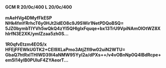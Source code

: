 #### GCM R 20/0c/400 L 20/0c/400
**mAeHVg4DMyfFkESP**<br/>**NHk4fmYRrhcT6y0HJt2idEO8c9J9SWir1NetPDQoBSQ=**<br/>**5JZ0bymbTIYVh5wQkQ4zYl5QHIglxFquqe+bx13TrU9VpiNAmOIOtWZ8XhlrfN3E2XK/ymlZzaa5zh0S...**<br/><br/>
**1R0qfvEtzm4EOS/x**<br/>**HFEjFFEWkUGTK2+CEl9XLaPmo3AtjZfI9w02uiN2WTU=**<br/>**GbaQ7htRxITHIWD39I4aNMW95YyI2a/dPXs++/v4vOBnNp0Q4lBdRcpe+em5l14ylB0PUluF4ZYAeorT...**